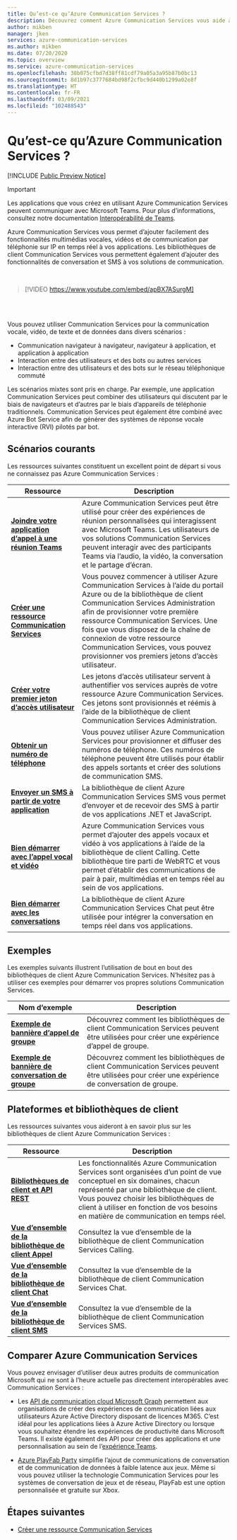 ```yaml
---
title: Qu’est-ce qu’Azure Communication Services ?
description: Découvrez comment Azure Communication Services vous aide à développer de riches expériences utilisateur avec des communications en temps réel.
author: mikben
manager: jken
services: azure-communication-services
ms.author: mikben
ms.date: 07/20/2020
ms.topic: overview
ms.service: azure-communication-services
ms.openlocfilehash: 30b075cfbd7d38ff81cdf79a05a3a95b87b0bc13
ms.sourcegitcommit: 8d1b97c3777684bd98f2cfbc9d440b1299a02e8f
ms.translationtype: HT
ms.contentlocale: fr-FR
ms.lasthandoff: 03/09/2021
ms.locfileid: "102488543"
---
```

# <a name="what-is-azure-communication-services"></a>Qu’est-ce qu’Azure Communication Services ?

[!INCLUDE [Public Preview Notice](./includes/public-preview-include.md)]

> [!IMPORTANT]
> Les applications que vous créez en utilisant Azure Communication Services peuvent communiquer avec Microsoft Teams. Pour plus d’informations, consultez notre documentation [Interopérabilité de Teams](./quickstarts/voice-video-calling/get-started-teams-interop.md).


Azure Communication Services vous permet d’ajouter facilement des fonctionnalités multimédias vocales, vidéos et de communication par téléphonie sur IP en temps réel à vos applications. Les bibliothèques de client Communication Services vous permettent également d’ajouter des fonctionnalités de conversation et SMS à vos solutions de communication.

<br>

> [!VIDEO https://www.youtube.com/embed/apBX7ASurgM]

<br>
<br>

Vous pouvez utiliser Communication Services pour la communication vocale, vidéo, de texte et de données dans divers scénarios :

- Communication navigateur à navigateur, navigateur à application, et application à application
- Interaction entre des utilisateurs et des bots ou autres services
- Interaction entre des utilisateurs et des bots sur le réseau téléphonique commuté

Les scénarios mixtes sont pris en charge. Par exemple, une application Communication Services peut combiner des utilisateurs qui discutent par le biais de navigateurs et d’autres par le biais d’appareils de téléphonie traditionnels. Communication Services peut également être combiné avec Azure Bot Service afin de générer des systèmes de réponse vocale interactive (RVI) pilotés par bot.

## <a name="common-scenarios"></a>Scénarios courants

Les ressources suivantes constituent un excellent point de départ si vous ne connaissez pas Azure Communication Services :
<br>

| Ressource                               |Description                           |
|---                                    |---                                   |
|**[Joindre votre application d’appel à une réunion Teams](./quickstarts/voice-video-calling/get-started-teams-interop.md)**|Azure Communication Services peut être utilisé pour créer des expériences de réunion personnalisées qui interagissent avec Microsoft Teams. Les utilisateurs de vos solutions Communication Services peuvent interagir avec des participants Teams via l’audio, la vidéo, la conversation et le partage d’écran.|
|**[Créer une ressource Communication Services](./quickstarts/create-communication-resource.md)**|Vous pouvez commencer à utiliser Azure Communication Services à l’aide du portail Azure ou de la bibliothèque de client Communication Services Administration afin de provisionner votre première ressource Communication Services. Une fois que vous disposez de la chaîne de connexion de votre ressource Communication Services, vous pouvez provisionner vos premiers jetons d’accès utilisateur.|
|**[Créer votre premier jeton d’accès utilisateur](./quickstarts/access-tokens.md)**|Les jetons d’accès utilisateur servent à authentifier vos services auprès de votre ressource Azure Communication Services. Ces jetons sont provisionnés et réémis à l’aide de la bibliothèque de client Communication Services Administration.|
|**[Obtenir un numéro de téléphone](./quickstarts/telephony-sms/get-phone-number.md)**|Vous pouvez utiliser Azure Communication Services pour provisionner et diffuser des numéros de téléphone. Ces numéros de téléphone peuvent être utilisés pour établir des appels sortants et créer des solutions de communication SMS.|
|**[Envoyer un SMS à partir de votre application](./quickstarts/telephony-sms/send.md)**|La bibliothèque de client Azure Communication Services SMS vous permet d’envoyer et de recevoir des SMS à partir de vos applications .NET et JavaScript.|
|**[Bien démarrer avec l’appel vocal et vidéo](./quickstarts/voice-video-calling/getting-started-with-calling.md)**| Azure Communication Services vous permet d’ajouter des appels vocaux et vidéo à vos applications à l’aide de la bibliothèque de client Calling. Cette bibliothèque tire parti de WebRTC et vous permet d’établir des communications de pair à pair, multimédias et en temps réel au sein de vos applications.|
|**[Bien démarrer avec les conversations](./quickstarts/chat/get-started.md)**|La bibliothèque de client Azure Communication Services Chat peut être utilisée pour intégrer la conversation en temps réel dans vos applications.|


## <a name="samples"></a>Exemples

Les exemples suivants illustrent l’utilisation de bout en bout des bibliothèques de client Azure Communication Services. N’hésitez pas à utiliser ces exemples pour démarrer vos propres solutions Communication Services.
<br>

| Nom d’exemple                               | Description                           |
|---                                    |---                                   |
|**[Exemple de bannière d’appel de groupe](./samples/calling-hero-sample.md)**|Découvrez comment les bibliothèques de client Communication Services peuvent être utilisées pour créer une expérience d’appel de groupe.|
|**[Exemple de bannière de conversation de groupe](./samples/chat-hero-sample.md)**|Découvrez comment les bibliothèques de client Communication Services peuvent être utilisées pour créer une expérience de conversation de groupe.|


## <a name="platforms-and-client-libraries"></a>Plateformes et bibliothèques de client

Les ressources suivantes vous aideront à en savoir plus sur les bibliothèques de client Azure Communication Services :

| Ressource                               | Description                           |
|---                                    |---                                   |
|**[Bibliothèques de client et API REST](./concepts/sdk-options.md)**|Les fonctionnalités Azure Communication Services sont organisées d’un point de vue conceptuel en six domaines, chacun représenté par une bibliothèque de client. Vous pouvez choisir les bibliothèques de client à utiliser en fonction de vos besoins en matière de communication en temps réel.|
|**[Vue d’ensemble de la bibliothèque de client Appel](./concepts/voice-video-calling/calling-sdk-features.md)**|Consultez la vue d’ensemble de la bibliothèque de client Communication Services Calling.|
|**[Vue d’ensemble de la bibliothèque de client Chat](./concepts/chat/sdk-features.md)**|Consultez la vue d’ensemble de la bibliothèque de client Communication Services Chat.|
|**[Vue d’ensemble de la bibliothèque de client SMS](./concepts/telephony-sms/sdk-features.md)**|Consultez la vue d’ensemble de la bibliothèque de client Communication Services SMS.|

## <a name="compare-azure-communication-services"></a>Comparer Azure Communication Services

Vous pouvez envisager d’utiliser deux autres produits de communication Microsoft qui ne sont à l’heure actuelle pas directement interopérables avec Communication Services :

 - Les [API de communication cloud Microsoft Graph](/graph/cloud-communications-concept-overview) permettent aux organisations de créer des expériences de communication liées aux utilisateurs Azure Active Directory disposant de licences M365. C’est idéal pour les applications liées à Azure Active Directory ou lorsque vous souhaitez étendre les expériences de productivité dans Microsoft Teams. Il existe également des API pour créer des applications et une personnalisation au sein de l’[expérience Teams](/microsoftteams/platform/?preserve-view=true&view=msteams-client-js-latest).

 - [Azure PlayFab Party](/gaming/playfab/features/multiplayer/networking/) simplifie l’ajout de communications de conversation et de communication de données à faible latence aux jeux. Même si vous pouvez utiliser la technologie Communication Services pour les systèmes de conversation de jeux et de réseau, PlayFab est une option personnalisée et gratuite sur Xbox.


## <a name="next-steps"></a>Étapes suivantes

 - [Créer une ressource Communication Services](./quickstarts/create-communication-resource.md)
